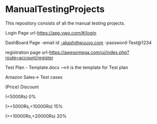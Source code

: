 # ManualTestingProjects
 This repository consists of all the manual testing projects.
 
 Login Page url-https://app.vwo.com/#/login

 DashBoard Page 
 -email id -akash@wuuvo.com
 -password-Test@1234

registration page url-https://awesomeqa.com/ui/index.php?route=account/register

Test Plan - Template.docx -->it is the template for  Test plan

Amazon Sales-> Test cases 

(Price)              Discount

(<5000Rs)               0%

(>=5000Rs,<10000Rs)     15%

(>=10000Rs,<20000Rs)    20%

